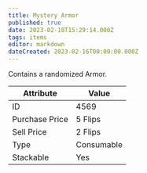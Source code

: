 ```yaml
---
title: Mystery Armor
published: true
date: 2023-02-18T15:29:14.000Z
tags: items
editor: markdown
dateCreated: 2023-02-16T00:00:00.000Z
---
```


Contains a randomized Armor.

|Attribute|Value|
|-|-|
|ID|4569|
|Purchase Price|5 Flips|
|Sell Price|2 Flips|
|Type|Consumable|
|Stackable|Yes|

